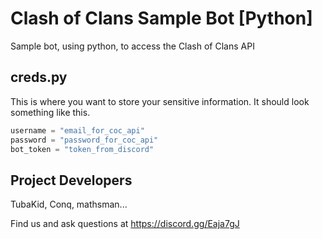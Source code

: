 # Clash of Clans Sample Bot [Python]
Sample bot, using python, to access the Clash of Clans API

## creds.py
This is where you want to store your sensitive information. It should look something like this.

```python
username = "email_for_coc_api"
password = "password_for_coc_api"
bot_token = "token_from_discord"
```

## Project Developers
TubaKid, Conq, mathsman...

Find us and ask questions at https://discord.gg/Eaja7gJ